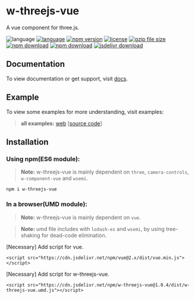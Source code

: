 # w-threejs-vue
A vue component for three.js.

![language](https://img.shields.io/badge/language-JavaScript-orange.svg) 
[![language](https://img.shields.io/badge/vue-2.x-brightgreen.svg)](https://github.com/vuejs/vue) 
[![npm version](http://img.shields.io/npm/v/w-threejs-vue.svg?style=flat)](https://npmjs.org/package/w-threejs-vue) 
[![license](https://img.shields.io/npm/l/w-threejs-vue.svg?style=flat)](https://npmjs.org/package/w-threejs-vue) 
[![gzip file size](http://img.badgesize.io/yuda-lyu/w-threejs-vue/master/dist/w-threejs-vue.umd.js.svg?compression=gzip)](https://github.com/yuda-lyu/w-threejs-vue)
[![npm download](https://img.shields.io/npm/dt/w-threejs-vue.svg)](https://npmjs.org/package/w-threejs-vue) 
[![npm download](https://img.shields.io/npm/dm/w-threejs-vue.svg)](https://npmjs.org/package/w-threejs-vue) 
[![jsdelivr download](https://img.shields.io/jsdelivr/npm/hm/w-threejs-vue.svg)](https://www.jsdelivr.com/package/npm/w-threejs-vue)

## Documentation
To view documentation or get support, visit [docs](https://yuda-lyu.github.io/w-threejs-vue/module-WThreejsVue.html).

## Example
To view some examples for more understanding, visit examples:

> **all examples:** [web](https://yuda-lyu.github.io/w-threejs-vue/examples/app.html) [[source code](https://github.com/yuda-lyu/w-threejs-vue/blob/master/docs/examples/app.html)]

## Installation
### Using npm(ES6 module):
> **Note:** w-threejs-vue is mainly dependent on `three`, `camera-controls`, `w-component-vue` and `wsemi`.
```alias
npm i w-threejs-vue
```

### In a browser(UMD module):
> **Note:** w-threejs-vue is mainly dependent on `vue`.

> **Note:** umd file includes with `lodash-es` and `wsemi`, by using tree-shaking for dead-code elimination.

[Necessary] Add script for vue.
```alias
<script src="https://cdn.jsdelivr.net/npm/vue@2.x/dist/vue.min.js"></script>
```
[Necessary] Add script for w-threejs-vue.
```alias
<script src="https://cdn.jsdelivr.net/npm/w-threejs-vue@1.0.4/dist/w-threejs-vue.umd.js"></script>
```
